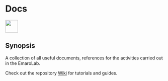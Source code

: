 # Docs
<img src="https://github.com/EmaroLab/docs/tree/master/img/emarolab-logo/emaroLab_oneline.png" height="40">

## Synopsis

A collection of all useful documents, references for the activities carried out in the EmaroLab.

Check out the repository [Wiki](https://github.com/EmaroLab/docs/wiki) for tutorials and guides.
